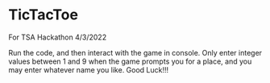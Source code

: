 # TicTacToe
For TSA Hackathon 4/3/2022

Run the code, and then interact with the game in console.
Only enter integer values between 1 and 9 when the game prompts you for a place, and you may enter whatever name you like.
Good Luck!!!
